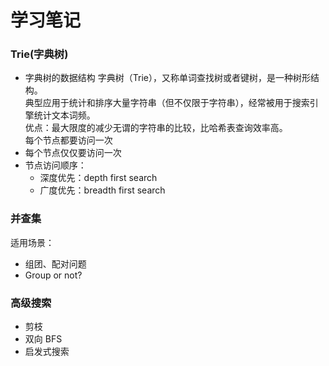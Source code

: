 # 学习笔记

### Trie(字典树)
- 字典树的数据结构
    字典树（Trie），又称单词查找树或者键树，是一种树形结构。  
    典型应用于统计和排序大量字符串（但不仅限于字符串），经常被用于搜索引擎统计文本词频。  
    优点：最大限度的减少无谓的字符串的比较，比哈希表查询效率高。     
每个节点都要访问一次
- 每个节点仅仅要访问一次 
- 节点访问顺序：
    - 深度优先：depth first search
    - 广度优先：breadth first search

### 并查集
适用场景：
- 组团、配对问题
- Group or not?

### 高级搜索
- 剪枝
- 双向 BFS
- 启发式搜索